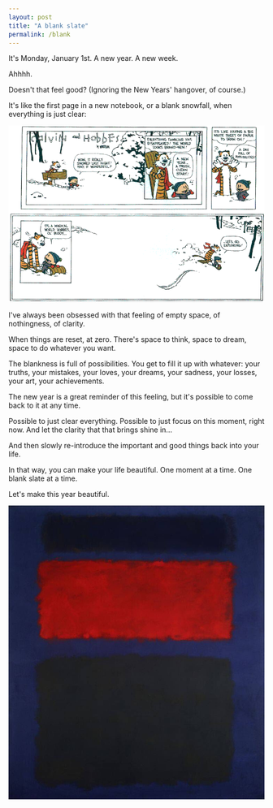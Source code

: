 ```yaml
---
layout: post
title: "A blank slate"
permalink: /blank
---
```


It's Monday, January 1st. A new year. A new week.

Ahhhh.

Doesn't that feel good? (Ignoring the New Years' hangover, of course.)

It's like the first page in a new notebook, or a blank snowfall, when everything is just clear:

![Calvin and hobbes](/images/calvinandhobbes.gif)

I've always been obsessed with that feeling of empty space, of nothingness, of clarity.

When things are reset, at zero. There's space to think, space to dream, space to do whatever you want.

The blankness is full of possibilities. You get to fill it up with whatever: your truths, your mistakes, your loves, your dreams, your sadness, your losses, your art, your achievements.

The new year is a great reminder of this feeling, but it's possible to come back to it at any time.

Possible to just clear everything. Possible to just focus on this moment, right now. And let the clarity that that brings shine in...

And then slowly re-introduce the important and good things back into your life.

In that way, you can make your life beautiful. One moment at a time. One blank slate at a time.

Let's make this year beautiful.

![Rothko](/images/rothko.jpeg)
